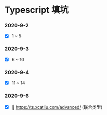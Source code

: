 <!--
 * @Author: ChrisLiu
 * @Date: 2020-09-02 23:56:29
 * @LastEditors: ChrisLiu
 * @LastEditTime: 2020-09-07 00:20:22
 * @Description: file content
-->

# Typescript 填坑

### 2020-9-2

- [x] 1 ~ 5

### 2020-9-3

- [x] 6 ~ 10

### 2020-9-4

- [x] 11 ~ 14

### 2020-9-6

- [x] :link: https://ts.xcatliu.com/advanced/ (联合类型)
